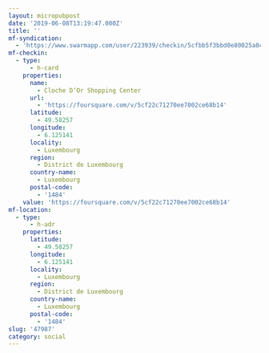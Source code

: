 ```yaml
---
layout: micropubpost
date: '2019-06-08T13:19:47.000Z'
title: ''
mf-syndication:
  - 'https://www.swarmapp.com/user/223939/checkin/5cfbb5f3bbd0e80025a0c27f'
mf-checkin:
  - type:
      - h-card
    properties:
      name:
        - Cloche D‘Or Shopping Center
      url:
        - 'https://foursquare.com/v/5cf22c71270ee7002ce68b14'
      latitude:
        - 49.58257
      longitude:
        - 6.125141
      locality:
        - Luxembourg
      region:
        - District de Luxembourg
      country-name:
        - Luxembourg
      postal-code:
        - '1484'
    value: 'https://foursquare.com/v/5cf22c71270ee7002ce68b14'
mf-location:
  - type:
      - h-adr
    properties:
      latitude:
        - 49.58257
      longitude:
        - 6.125141
      locality:
        - Luxembourg
      region:
        - District de Luxembourg
      country-name:
        - Luxembourg
      postal-code:
        - '1484'
slug: '47987'
category: social
---
```

